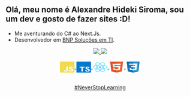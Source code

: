 ## Olá, meu nome é Alexandre Hideki Siroma, sou um dev e gosto de fazer sites :D!

- Me aventurando do C# ao Next.Js.
- Desenvolvedor em [BNP Soluções em TI](https://www.bnpsolucoes.com.br/).

<div align="center">
  <a href="https://github.com/Hidekih">
  <img height="180em" src="https://github-readme-stats-git-masterrstaa-rickstaa.vercel.app/api?username=Hidekih&include_all_commits=true&count_private=true&theme=omni&show_icons=true"/>
  <img height="180em" src="https://github-readme-stats-git-masterrstaa-rickstaa.vercel.app/api/top-langs/?username=Hidekih&layout=compact&langs_count=7&theme=omni"/>
</div>

<div align="center" style="display: inline_block"><br>
  <img align="center" alt="Icon-Js" height="30" width="40" src="https://raw.githubusercontent.com/devicons/devicon/master/icons/javascript/javascript-plain.svg">
  <img align="center" alt="Icon-Ts" height="30" width="40" src="https://raw.githubusercontent.com/devicons/devicon/master/icons/typescript/typescript-plain.svg">
  <img align="center" alt="Icon-React" height="30" width="40" src="https://raw.githubusercontent.com/devicons/devicon/master/icons/react/react-original.svg">
  <img align="center" alt="Icon-HTML" height="30" width="40" src="https://raw.githubusercontent.com/devicons/devicon/master/icons/html5/html5-original.svg">
  <img align="center" alt="Icon-CSS" height="30" width="40" src="https://raw.githubusercontent.com/devicons/devicon/master/icons/css3/css3-original.svg">
</div>

<br />

<div align="center">
  <p>#NeverStopLearning</p>
</div>
